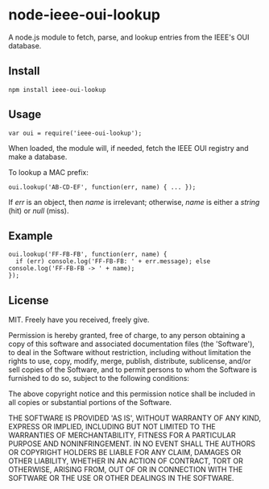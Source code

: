 node-ieee-oui-lookup
====================

A node.js module to fetch, parse, and lookup entries from the IEEE's OUI database.

Install
-------

    npm install ieee-oui-lookup

Usage
-----

    var oui = require('ieee-oui-lookup');

When loaded, the module will, if needed, fetch the IEEE OUI registry and make a database.

To lookup a MAC prefix:

    oui.lookup('AB-CD-EF', function(err, name) { ... });

If _err_ is an object, then _name_ is irrelevant; otherwise, _name_ is either a _string_ (hit) or _null_ (miss).

Example
-------

    oui.lookup('FF-FB-FB', function(err, name) {
      if (err) console.log('FF-FB-FB: ' + err.message); else console.log('FF-FB-FB -> ' + name);
    });

License
-------

MIT. Freely have you received, freely give.

Permission is hereby granted, free of charge, to any person obtaining a copy of this software and associated documentation files (the 'Software'), to deal in the Software without restriction, including without limitation the rights to use, copy, modify, merge, publish, distribute, sublicense, and/or sell copies of the Software, and to permit persons to whom the Software is furnished to do so, subject to the following conditions:

The above copyright notice and this permission notice shall be included in all copies or substantial portions of the Software.

THE SOFTWARE IS PROVIDED 'AS IS', WITHOUT WARRANTY OF ANY KIND, EXPRESS OR IMPLIED, INCLUDING BUT NOT LIMITED TO THE WARRANTIES OF MERCHANTABILITY, FITNESS FOR A PARTICULAR PURPOSE AND NONINFRINGEMENT. IN NO EVENT SHALL THE AUTHORS OR COPYRIGHT HOLDERS BE LIABLE FOR ANY CLAIM, DAMAGES OR OTHER LIABILITY, WHETHER IN AN ACTION OF CONTRACT, TORT OR OTHERWISE, ARISING FROM, OUT OF OR IN CONNECTION WITH THE SOFTWARE OR THE USE OR OTHER DEALINGS IN THE SOFTWARE.

